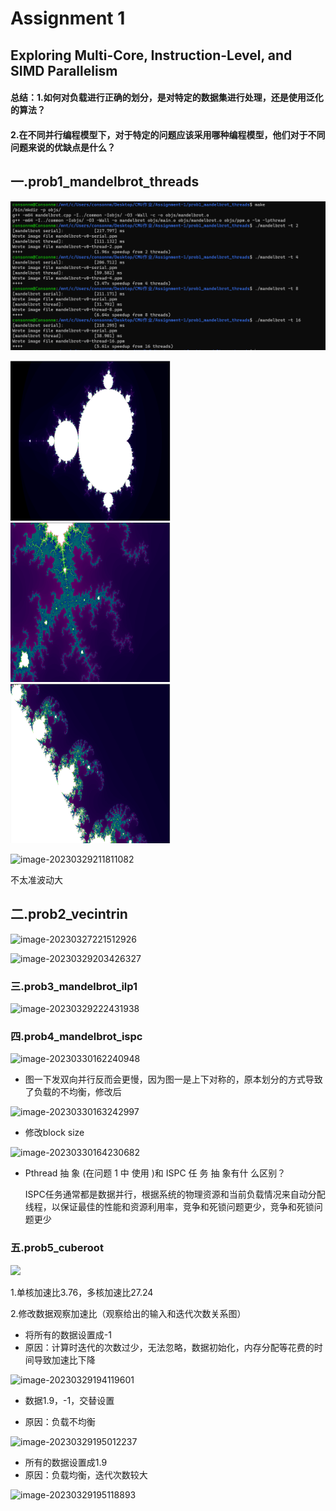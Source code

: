 # 								Assignment 1 

## 	Exploring Multi-Core, Instruction-Level, and SIMD Parallelism

#### 总结：1.如何对负载进行正确的划分，是对特定的数据集进行处理，还是使用泛化的算法？

#### 			2.在不同并行编程模型下，对于特定的问题应该采用哪种编程模型，他们对于不同问题来说的优缺点是什么？

## 一.prob1_mandelbrot_threads

![屏幕截图 2023-03-27 194036](image/%E5%B1%8F%E5%B9%95%E6%88%AA%E5%9B%BE%202023-03-27%20194036.png)

<img src="image/image-20230329205739937.png" alt="image-20230329205739937" style="zoom:25%;" /><img src="image/image-20230329210053852.png" alt="image-20230329210053852" style="zoom:25%;" /><img src="image/image-20230329210201782.png" alt="image-20230329210201782" style="zoom:25%;" />

![image-20230329211811082](/image/image-20230329211811082.png)

不太准波动大

## 二.prob2_vecintrin

![image-20230327221512926](/image/image-20230327221512926.png)

![image-20230329203426327](/image/image-20230329203426327.png)

### 三.prob3_mandelbrot_ilp1

![image-20230329222431938](/image/image-20230329222431938.png)

### 四.prob4_mandelbrot_ispc

![image-20230330162240948](/image/image-20230330162240948.png)



+  图一下发双向并行反而会更慢，因为图一是上下对称的，原本划分的方式导致了负载的不均衡，修改后

![image-20230330163242997](/image/image-20230330163242997.png)



+ 修改block size

![image-20230330164230682](/image/image-20230330164230682.png)

+ Pthread 抽 象 (在问题 1 中 使用 )和 ISPC 任 务 抽 象有什 么区别？

  ISPC任务通常都是数据并行，根据系统的物理资源和当前负载情况来自动分配线程，以保证最佳的性能和资源利用率，竞争和死锁问题更少，竞争和死锁问题更少

### 五.prob5_cuberoot

![](/image/image-20230329174544852.png)

1.单核加速比3.76，多核加速比27.24

2.修改数据观察加速比（观察给出的输入和迭代次数关系图）

+ 将所有的数据设置成-1
+ 原因：计算时迭代的次数过少，无法忽略，数据初始化，内存分配等花费的时间导致加速比下降

![image-20230329194119601](/image/image-20230329194119601.png)

+ 数据1.9，-1，交替设置

+ 原因：负载不均衡

![image-20230329195012237](/image/image-20230329195012237.png)

+ 所有的数据设置成1.9
+ 原因：负载均衡，迭代次数较大

![image-20230329195118893](/image/image-20230329195118893.png)



